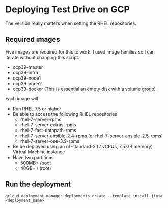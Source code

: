 # Deploying Test Drive on GCP

The version really matters when setting the RHEL repositories.

## Required images

Five images are required for this to work. I used image families so I can iterate without changing this script.

* ocp39-master
* ocp39-infra
* ocp39-node1
* ocp39-node2
* ocp39-docker (This is essential an empty disk with a volume group)

Each image will 
* Run RHEL 7.5 or higher 
* Be able to access the following RHEL repositories
  - rhel-7-server-rpms
  - rhel-7-server-extras-rpms
  - rhel-7-fast-datapath-rpms
  - rhel-7-server-ansible-2.4-rpms (or rhel-7-server-ansible-2.5-rpms)
  - rhel-7-server-ose-3.9-rpms
* Be be deployed using an n1-standard-2 (2 vCPUs, 7.5 GB memory) Virtual Machine instance
* Have two partitions
  - 500MB+ /boot
  - 40GB+ / (root)

## Run the deployment

```gcloud deployment-manager deployments create --template install.jinja <deployment_name>```

